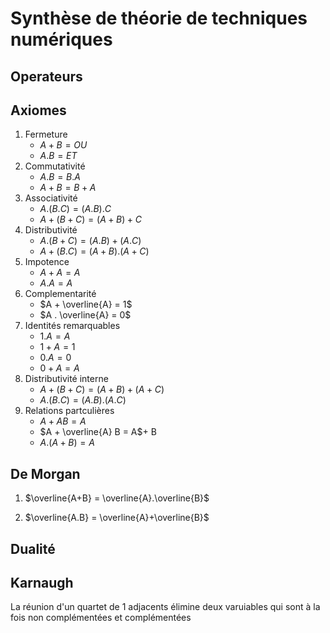 # Synthèse de théorie de techniques numériques

## Operateurs

## Axiomes

1) Fermeture
    * $A + B = OU$
    * $A . B = ET$
2) Commutativité
    * $A . B = B . A$
    * $A + B = B + A$
3) Associativité
    * $A . ( B . C ) = ( A . B ) . C$
    * $A + ( B + C ) = ( A + B ) + C$
4) Distributivité
    * $A . ( B + C ) = ( A . B ) + ( A . C )$
    * $A + ( B . C ) = ( A + B ) . ( A + C )$
5) Impotence
    * $A + A = A$
    * $A . A = A$
6) Complementarité
    * $A + \overline{A} = 1$
    * $A . \overline{A} = 0$
7) Identités remarquables
    * $1 . A = A$
    * $1 + A = 1$
    * $0 . A = 0$
    * $0 + A = A$
8) Distributivité interne
    * $A + ( B + C ) = ( A + B ) + ( A + C )$
    * $A . ( B . C ) = ( A . B ) . ( A . C )$
9) Relations partculières
    * $A + AB = A$
    * $A + \overline{A} B = A$+ B
    * $A . ( A + B ) = A$

## De Morgan 

1) $\overline{A+B} = \overline{A}.\overline{B}$

2) $\overline{A.B} = \overline{A}+\overline{B}$

## Dualité

## Karnaugh

La réunion d'un quartet de 1 adjacents élimine deux varuiables qui sont à la fois non complémentées et complémentées

